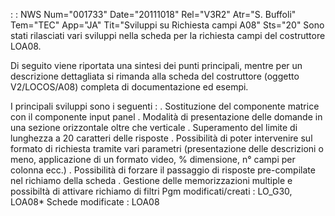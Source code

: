  :  : NWS Num="001733" Date="20111018" Rel="V3R2" Atr="S. Buffoli" Tem="TEC" App="JA" Tit="Sviluppi su Richiesta campi A08" Sts="20"
Sono stati rilasciati vari sviluppi nella scheda per la richiesta campi del costruttore LOA08.

Di seguito viene riportata una sintesi dei punti principali, mentre per un descrizione dettagliata
si rimanda alla scheda del costruttore (oggetto V2/LOCOS/A08) completa di documentazione ed esempi.

I principali sviluppi sono i seguenti : 
. Sostituzione del componente matrice con il componente input panel
. Modalità di presentazione delle domande in una sezione orizzontale oltre che verticale . Superamento del limite di lunghezza a 20 caratteri delle risposte
. Possibilità di poter intervenire sul formato di richiesta tramite vari parametri (presentazione delle descrizioni o meno, applicazione di un formato video, % dimensione, n° campi per colonna ecc.)
. Possibilità di forzare il passaggio di risposte pre-compilate nel richiamo della scheda . Gestione delle memorizzazioni multiple e possibiltà di attivare richiamo di filtri 
Pgm modificati/creati :  LO_G30, LOA08*
Schede modificate :  LOA08
